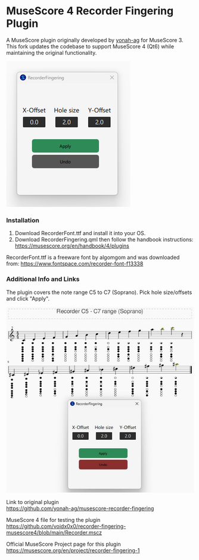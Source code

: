 # MuseScore 4 Recorder Fingering Plugin

A MuseScore plugin originally developed by [yonah-ag](https://github.com/yonah-ag) for MuseScore 3.  
This fork updates the codebase to support MuseScore 4 (Qt6) while maintaining the original functionality.

![01](https://github.com/voidx0x0/recorder-fingering-musescore4/blob/main/images/Recorded01-UI.png)

### Installation

1. Download RecorderFont.ttf and install it into your OS.
2. Download RecorderFingering.qml then follow the handbook instructions: https://musescore.org/en/handbook/4/plugins

RecorderFont.ttf is a freeware font by algomgom and was downloaded from: https://www.fontspace.com/recorder-font-f13338

### Additional Info and Links

The plugin covers the note range C5 to C7 (Soprano).
Pick hole size/offsets and click "Apply".

![02](https://github.com/voidx0x0/recorder-fingering-musescore4/blob/main/images/Recorded02-UI.jpg)

Link to original plugin  
https://github.com/yonah-ag/musescore-recorder-fingering

MuseScore 4 file for testing the plugin  
https://github.com/voidx0x0/recorder-fingering-musescore4/blob/main/Recorder.mscz

Official MuseScore Project page for this plugin  
https://musescore.org/en/project/recorder-fingering-1
